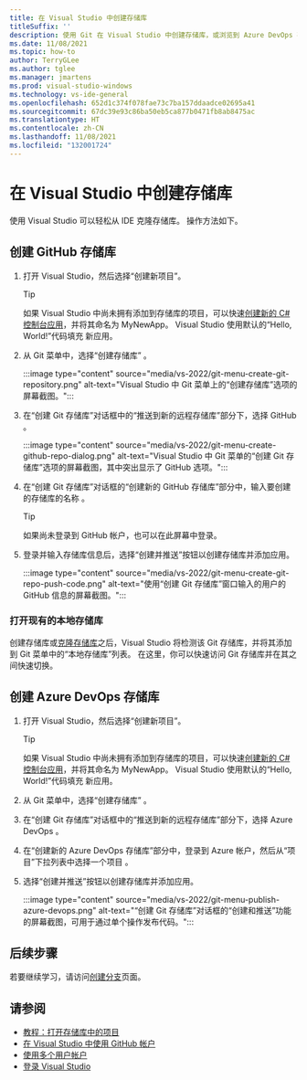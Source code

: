 ```yaml
---
title: 在 Visual Studio 中创建存储库
titleSuffix: ''
description: 使用 Git 在 Visual Studio 中创建存储库，或浏览到 Azure DevOps 存储库。
ms.date: 11/08/2021
ms.topic: how-to
author: TerryGLee
ms.author: tglee
ms.manager: jmartens
ms.prod: visual-studio-windows
ms.technology: vs-ide-general
ms.openlocfilehash: 652d1c374f078fae73c7ba157ddaadce02695a41
ms.sourcegitcommit: 67dc39e93c86ba50eb5ca877b0471fb8ab8475ac
ms.translationtype: HT
ms.contentlocale: zh-CN
ms.lasthandoff: 11/08/2021
ms.locfileid: "132001724"
---
```

# <a name="create-a-repo-in-visual-studio"></a>在 Visual Studio 中创建存储库

使用 Visual Studio 可以轻松从 IDE 克隆存储库。 操作方法如下。

## <a name="create-a-github-repo"></a>创建 GitHub 存储库

1. 打开 Visual Studio，然后选择“创建新项目”。

    > [!TIP]
    > 如果 Visual Studio 中尚未拥有添加到存储库的项目，可以快速[创建新的 C# 控制台应用](../get-started/csharp/tutorial-console.md#create-a-project)，并将其命名为 MyNewApp。 Visual Studio 使用默认的“Hello, World!”代码填充 新应用。

1. 从 Git 菜单中，选择“创建存储库” 。

    :::image type="content" source="media/vs-2022/git-menu-create-git-repository.png" alt-text="Visual Studio 中 Git 菜单上的“创建存储库”选项的屏幕截图。":::

1. 在“创建 Git 存储库”对话框中的“推送到新的远程存储库”部分下，选择 GitHub  。

    :::image type="content" source="media/vs-2022/git-menu-create-github-repo-dialog.png" alt-text="Visual Studio 中 Git 菜单的“创建 Git 存储库”选项的屏幕截图，其中突出显示了 GitHub 选项。":::

1. 在“创建 Git 存储库”对话框的“创建新的 GitHub 存储库”部分中，输入要创建的存储库的名称 。

    > [!TIP]
    > 如果尚未登录到 GitHub 帐户，也可以在此屏幕中登录。

1. 登录并输入存储库信息后，选择“创建并推送”按钮以创建存储库并添加应用。

    :::image type="content" source="media/vs-2022/git-menu-create-git-repo-push-code.png" alt-text="使用“创建 Git 存储库”窗口输入的用户的 GitHub 信息的屏幕截图。":::

### <a name="open-an-existing-local-repository"></a>打开现有的本地存储库

创建存储库或[克隆存储库](git-clone-repository.md)之后，Visual Studio 将检测该 Git 存储库，并将其添加到 Git 菜单中的“本地存储库”列表。 在这里，你可以快速访问 Git 存储库并在其之间快速切换。

## <a name="create-an-azure-devops-repo"></a>创建 Azure DevOps 存储库

1. 打开 Visual Studio，然后选择“创建新项目”。

    > [!TIP]
    > 如果 Visual Studio 中尚未拥有添加到存储库的项目，可以快速[创建新的 C# 控制台应用](../get-started/csharp/tutorial-console.md#create-a-project)，并将其命名为 MyNewApp。 Visual Studio 使用默认的“Hello, World!”代码填充 新应用。

1. 从 Git 菜单中，选择“创建存储库” 。

1. 在“创建 Git 存储库”对话框中的“推送到新的远程存储库”部分下，选择 Azure DevOps  。

1. 在“创建新的 Azure DevOps 存储库”部分中，登录到 Azure 帐户，然后从“项目”下拉列表中选择一个项目 。

1. 选择“创建并推送”按钮以创建存储库并添加应用。

    :::image type="content" source="media/vs-2022/git-menu-publish-azure-devops.png" alt-text="“创建 Git 存储库”对话框的“创建和推送”功能的屏幕截图，可用于通过单个操作发布代码。":::

## <a name="next-steps"></a>后续步骤

若要继续学习，请访问[创建分支](git-create-branch.md)页面。

## <a name="see-also"></a>请参阅

- [教程：打开存储库中的项目](../get-started/tutorial-open-project-from-repo.md)
- [在 Visual Studio 中使用 GitHub 帐户](../ide/work-with-github-accounts.md)
- [使用多个用户帐户](../ide/work-with-multiple-user-accounts.md)
- [登录 Visual Studio](../ide/signing-in-to-visual-studio.md)